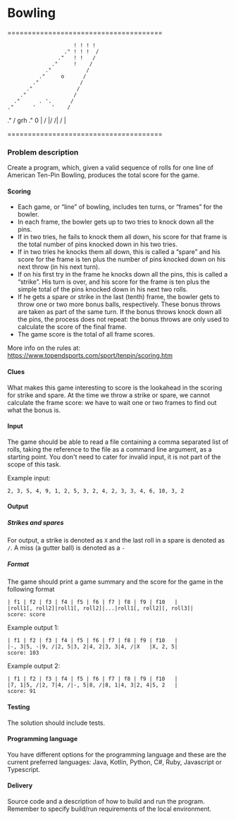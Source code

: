Bowling
======================================


======================================

                         ! ! ! !
                      ." ! ! !  /
                    ."   ! !   /
                  ."     !    /
                ."           /
              ."     o      /
            ."             /
          ."              /
        ."               /
      ."      . '.      /
    ."      '     '    /
  ."                  / grh
."     0 |           /
       |/
      /|
      / |

======================================


### Problem description
Create a program, which, given a valid sequence of rolls for one line of American Ten-Pin Bowling, 
produces the total score for the game.

#### Scoring
* Each game, or “line” of bowling, includes ten turns, or “frames” for the bowler.
* In each frame, the bowler gets up to two tries to knock down all the pins.
* If in two tries, he fails to knock them all down, his score for that frame is the total number of pins knocked down in his two tries.
* If in two tries he knocks them all down, this is called a “spare” and his score for the frame is ten plus the number of pins knocked down on his next throw (in his next turn).
* If on his first try in the frame he knocks down all the pins, this is called a “strike”. His turn is over, and his score for the frame is ten plus the simple total of the pins knocked down in his next two rolls.
* If he gets a spare or strike in the last (tenth) frame, the bowler gets to throw one or two more bonus balls, respectively. These bonus throws are taken as part of the same turn. If the bonus throws knock down all the pins, the process does not repeat: the bonus throws are only used to calculate the score of the final frame.
* The game score is the total of all frame scores.

More info on the rules at: https://www.topendsports.com/sport/tenpin/scoring.htm

#### Clues
What makes this game interesting to score is the lookahead in the scoring for strike and spare. At the time we throw a strike or spare, we cannot calculate the frame score: we have to wait one or two frames to find out what the bonus is.

#### Input
The game should be able to read a file containing a comma separated list of rolls, taking the reference to the file as a command line argument, as a starting point. 
You don't need to cater for invalid input, it is not part of the scope of this task.

Example input:

    2, 3, 5, 4, 9, 1, 2, 5, 3, 2, 4, 2, 3, 3, 4, 6, 10, 3, 2

#### Output

##### Strikes and spares
For output, a strike is denoted as `X` and the last roll in a spare is denoted as `/`. A miss (a gutter ball) is denoted as a `-`

##### Format
The game should print a game summary and the score for the game in the following format
 
    | f1 | f2 | f3 | f4 | f5 | f6 | f7 | f8 | f9 | f10   |
    |roll1[, roll2]|roll1[, roll2]|...|roll1[, roll2][, roll3]|
    score: score

Example output 1:

    | f1 | f2 | f3 | f4 | f5 | f6 | f7 | f8 | f9 | f10   |
    |-, 3|5, -|9, /|2, 5|3, 2|4, 2|3, 3|4, /|X   |X, 2, 5|
    score: 103
    
Example output 2:    
       
    | f1 | f2 | f3 | f4 | f5 | f6 | f7 | f8 | f9 | f10   |
    |7, 1|5, /|2, 7|4, /|-, 5|8, /|8, 1|4, 3|2, 4|5, 2   |
    score: 91
    
#### Testing
The solution should include tests.

#### Programming language
You have different options for the programming language and these are the current preferred languages: Java, Kotlin, Python, C#, Ruby, Javascript or Typescript.

#### Delivery
Source code and a description of how to build and run the program. Remember to specify build/run 
requirements of the local environment.  